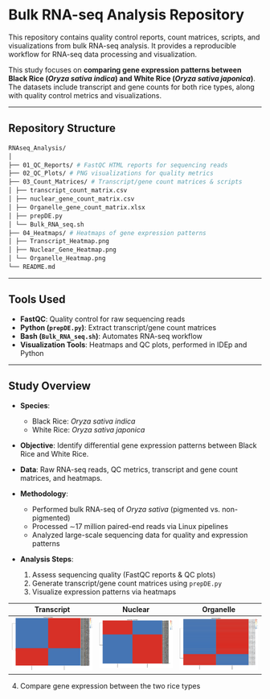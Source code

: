 # Bulk RNA-seq Analysis Repository

This repository contains quality control reports, count matrices, scripts, and visualizations from bulk RNA-seq analysis. It provides a reproducible workflow for RNA-seq data processing and visualization.

This study focuses on **comparing gene expression patterns between Black Rice (*Oryza sativa indica*) and White Rice (*Oryza sativa japonica*)**. The datasets include transcript and gene counts for both rice types, along with quality control metrics and visualizations.

---

## Repository Structure

```bash
RNAseq_Analysis/
│
├── 01_QC_Reports/ # FastQC HTML reports for sequencing reads
├── 02_QC_Plots/ # PNG visualizations for quality metrics
├── 03_Count_Matrices/ # Transcript/gene count matrices & scripts
│ ├── transcript_count_matrix.csv
│ ├── nuclear_gene_count_matrix.csv
│ ├── Organelle_gene_count_matrix.xlsx
│ ├── prepDE.py
│ └── Bulk_RNA_seq.sh
├── 04_Heatmaps/ # Heatmaps of gene expression patterns
│ ├── Transcript_Heatmap.png
│ ├── Nuclear_Gene_Heatmap.png
│ └── Organelle_Heatmap.png
└── README.md
```

---

## Tools Used

- **FastQC**: Quality control for raw sequencing reads  
- **Python (`prepDE.py`)**: Extract transcript/gene count matrices  
- **Bash (`Bulk_RNA_seq.sh`)**: Automates RNA-seq workflow  
- **Visualization Tools**: Heatmaps and QC plots, performed in IDEp and Python  

---

## Study Overview

- **Species**:  
  - Black Rice: *Oryza sativa indica*  
  - White Rice: *Oryza sativa japonica*  

- **Objective**: Identify differential gene expression patterns between Black Rice and White Rice.  

- **Data**: Raw RNA-seq reads, QC metrics, transcript and gene count matrices, and heatmaps.  

- **Methodology**:  
  - Performed bulk RNA-seq of *Oryza sativa* (pigmented vs. non-pigmented)  
  - Processed ∼17 million paired-end reads via Linux pipelines  
  - Analyzed large-scale sequencing data for quality and expression patterns
  
- **Analysis Steps**:  
  1. Assess sequencing quality (FastQC reports & QC plots)  
  2. Generate transcript/gene count matrices using `prepDE.py`  
  3. Visualize expression patterns via heatmaps
  
| Transcript | Nuclear | Organelle |
|------------|--------|-----------|
| ![Transcript Heatmap](04_Heatmaps/Transcript_Heatmap.png) | ![Nuclear Gene Heatmap](04_Heatmaps/Nuclear_Gene_Heatmap.png) | ![Organelle Gene Heatmap](04_Heatmaps/Organelle_Heatmap.png) |

  4. Compare gene expression between the two rice types
